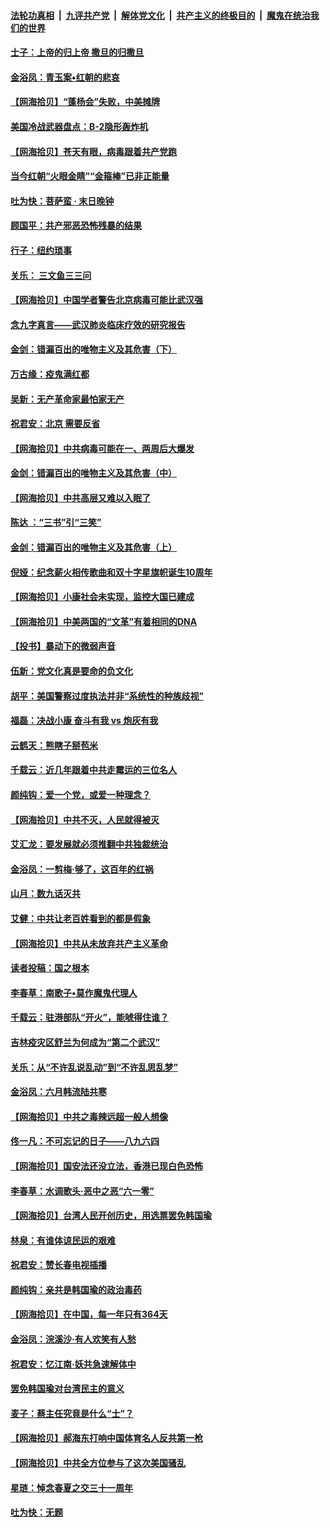 ####  [法轮功真相](../../../../basic/blob/master/README.md?t=06210802) &nbsp;|&nbsp; [九评共产党](../../../../9ping.md/blob/master/README.md?t=06210802) &nbsp;|&nbsp; [解体党文化](../../../../jtdwh.md/blob/master/README.md?t=06210802)  &nbsp;|&nbsp; [共产主义的终极目的](../../../../gczydzjmd.md/blob/master/README.md?t=06210802) &nbsp;|&nbsp; [魔鬼在统治我们的世界](../../../../mgztzwmdsj.md/blob/master/README.md?t=06210802) 

#### [士子：上帝的归上帝 撒旦的归撒旦](../pages/nsc993/n12199902.md?t=06210802) 

#### [金浴凤：青玉案•红朝的悲哀](../pages/nsc993/n12199650.md?t=06210802) 

#### [【网海拾贝】“蓬杨会”失败，中美摊牌](../pages/nsc993/n12199598.md?t=06210802) 

#### [美国冷战武器盘点：B-2隐形轰炸机](../pages/nsc993/n12199226.md?t=06210802) 

#### [【网海拾贝】苍天有眼，病毒跟着共产党跑](../pages/nsc993/n12197648.md?t=06210802) 

#### [当今红朝“火眼金睛”“金箍棒”已非正能量](../pages/nsc993/n12196834.md?t=06210802) 

#### [吐为快：菩萨蛮 · 末日晚钟](../pages/nsc993/n12196689.md?t=06210802) 

#### [顾国平：共产邪恶恐怖残暴的结果](../pages/nsc993/n12195238.md?t=06210802) 

#### [行子：纽约琐事](../pages/nsc993/n12194752.md?t=06210802) 

#### [关乐： 三文鱼三三问](../pages/nsc993/n12194626.md?t=06210802) 

#### [【网海拾贝】中国学者警告北京病毒可能比武汉强](../pages/nsc993/n12193964.md?t=06210802) 

#### [念九字真言——武汉肺炎临床疗效的研究报告](../pages/nsc993/n12190804.md?t=06210802) 

#### [金剑：错漏百出的唯物主义及其危害（下）](../pages/nsc993/n12191909.md?t=06210802) 

#### [万古缘：疫鬼满红都](../pages/nsc993/n12191847.md?t=06210802) 

#### [吴新：无产革命家最怕家无产](../pages/nsc993/n12191806.md?t=06210802) 

#### [祝君安：北京 需要反省](../pages/nsc993/n12191766.md?t=06210802) 

#### [【网海拾贝】中共病毒可能在一、两周后大爆发](../pages/nsc993/n12190517.md?t=06210802) 

#### [金剑：错漏百出的唯物主义及其危害（中）](../pages/nsc993/n12188778.md?t=06210802) 

#### [【网海拾贝】中共高层又难以入眠了](../pages/nsc993/n12188425.md?t=06210802) 

#### [陈达 ：“三书”引“三笑”](../pages/nsc993/n12187929.md?t=06210802) 

#### [金剑：错漏百出的唯物主义及其危害（上）](../pages/nsc993/n12186502.md?t=06210802) 

#### [倪娅：纪念薪火相传歌曲和双十字星旗帜诞生10周年](../pages/nsc993/n12186439.md?t=06210802) 

#### [【网海拾贝】小康社会未实现，监控大国已建成](../pages/nsc993/n12185468.md?t=06210802) 

#### [【网海拾贝】中美两国的“文革”有着相同的DNA](../pages/nsc993/n12184487.md?t=06210802) 

#### [【投书】暴动下的微弱声音](../pages/nsc993/n12183493.md?t=06210802) 

#### [伍新：党文化真是要命的负文化](../pages/nsc993/n12182742.md?t=06210802) 

#### [胡平：美国警察过度执法并非“系统性的种族歧视”](../pages/nsc993/n12182713.md?t=06210802) 

#### [福磊：决战小康 奋斗有我 vs 炮灰有我](../pages/nsc993/n12182693.md?t=06210802) 

#### [云鹤天：熊瞎子掰苞米](../pages/nsc993/n12182680.md?t=06210802) 

#### [千载云：近几年跟着中共走霉运的三位名人](../pages/nsc993/n12182649.md?t=06210802) 

#### [颜纯钩：爱一个党，或爱一种理念？](../pages/nsc993/n12182640.md?t=06210802) 

#### [【网海拾贝】中共不灭，人民就得被灭](../pages/nsc993/n12180698.md?t=06210802) 

#### [艾汇龙：要发展就必须推翻中共独裁统治](../pages/nsc993/n12180647.md?t=06210802) 

#### [金浴凤：一剪梅·够了，这百年的红祸](../pages/nsc993/n12180002.md?t=06210802) 

#### [山月：数九话灭共](../pages/nsc993/n12179940.md?t=06210802) 

#### [艾健：中共让老百姓看到的都是假象](../pages/nsc993/n12179778.md?t=06210802) 

#### [【网海拾贝】中共从未放弃共产主义革命](../pages/nsc993/n12176687.md?t=06210802) 

#### [读者投稿：国之根本](../pages/nsc993/n12176662.md?t=06210802) 

#### [李春草：南歌子•莫作魔鬼代理人](../pages/nsc993/n12176610.md?t=06210802) 

#### [千载云：驻港部队“开火”，能唬得住谁？](../pages/nsc993/n12176028.md?t=06210802) 

#### [吉林疫灾区舒兰为何成为“第二个武汉”](../pages/nsc993/n12172816.md?t=06210802) 

#### [关乐：从“不许乱说乱动”到“不许乱思乱梦”](../pages/nsc993/n12174760.md?t=06210802) 

#### [金浴凤：六月韩流陆共寒](../pages/nsc993/n12174739.md?t=06210802) 

#### [【网海拾贝】中共之毒辣远超一般人想像](../pages/nsc993/n12174574.md?t=06210802) 

#### [佟一凡：不可忘记的日子——八九六四](../pages/nsc993/n12174371.md?t=06210802) 

#### [【网海拾贝】国安法还没立法，香港已现白色恐怖](../pages/nsc993/n12172467.md?t=06210802) 

#### [李春草：水调歌头·恶中之恶“六一零”](../pages/nsc993/n12171662.md?t=06210802) 

#### [【网海拾贝】台湾人民开创历史，用选票罢免韩国瑜](../pages/nsc993/n12169412.md?t=06210802) 

#### [林泉：有谁体谅民运的艰难](../pages/nsc993/n12169204.md?t=06210802) 

#### [祝君安：赞长春电视插播](../pages/nsc993/n12168998.md?t=06210802) 

#### [颜纯钩：亲共是韩国瑜的政治毒药](../pages/nsc993/n12168959.md?t=06210802) 

#### [【网海拾贝】在中国，每一年只有364天](../pages/nsc993/n12167508.md?t=06210802) 

#### [金浴凤：浣溪沙·有人欢笑有人愁](../pages/nsc993/n12167017.md?t=06210802) 

#### [祝君安：忆江南·妖共急速解体中](../pages/nsc993/n12166832.md?t=06210802) 

#### [罢免韩国瑜对台湾民主的意义](../pages/nsc993/n12166720.md?t=06210802) 

#### [麦子：蔡主任究竟是什么“士”？](../pages/nsc993/n12166126.md?t=06210802) 

#### [【网海拾贝】郝海东打响中国体育名人反共第一枪](../pages/nsc993/n12165325.md?t=06210802) 

#### [【网海拾贝】中共全方位参与了这次美国骚乱](../pages/nsc993/n12163491.md?t=06210802) 

#### [星琏：悼念春夏之交三十一周年](../pages/nsc993/n12162360.md?t=06210802) 

#### [吐为快：无题](../pages/nsc993/n12162106.md?t=06210802) 

